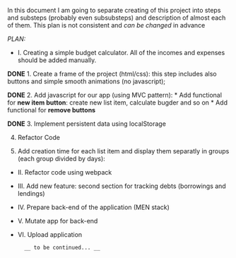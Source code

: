 In this document I am going to separate creating of this project into steps and substeps (probably even subsubsteps) and description of almost each of them.
This plan is not consistent and *can be changed* in advance

*PLAN:*

* I.    Creating a simple budget calculator. All of the incomes and expenses should be added manually.

**DONE** 1. Create a frame of the project (html/css): this step includes also buttons and simple smooth animations (no javascript);

**DONE** 2. Add javascript for our app (using MVC pattern):
    * Add functional for __new item button__: create new list item, calculate bugder and so on
    * Add functional for __remove buttons__

**DONE** 3. Implement persistent data using localStorage

4. Refactor Code

5. Add creation time for each list item and display them separatly in groups (each group divided by days):
    



* II.   Refactor code using webpack 

* III.  Add new feature: second section for tracking debts (borrowings and lendings)

* IV.   Prepare back-end of the application (MEN stack)

* V.    Mutate app for back-end

* VI.   Upload application














        __ to be continued... __